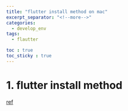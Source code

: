 ```yaml
---
title: "flutter install method on mac"
excerpt_separator: "<!--more-->"
categories:
  - develop_env
tags:
  - flautter

toc : true
toc_sticky : true
---
```


# 1. flutter install method


[ref](https://dev-story.notion.site/Flutter-a5b039d901f849d484a2990caf4841c8)    
